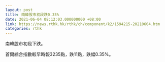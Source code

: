 ```yaml
---
layout: post
title: 南韓股市初段跌0.35%
date: 2021-06-04 08:12:03.000000000 +08:00
link: https://news.rthk.hk/rthk/ch/component/k2/1594215-20210604.htm
categories: rthk
---
```


南韓股市初段下跌。

首爾綜合指數較早時報3235點，跌11點，跌幅0.35%。

